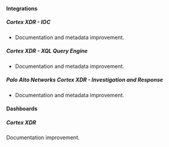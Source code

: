 
#### Integrations

##### Cortex XDR - IOC

- Documentation and metadata improvement.

##### Cortex XDR - XQL Query Engine

- Documentation and metadata improvement.

##### Palo Alto Networks Cortex XDR - Investigation and Response

- Documentation and metadata improvement.

#### Dashboards

##### Cortex XDR

Documentation improvement.
